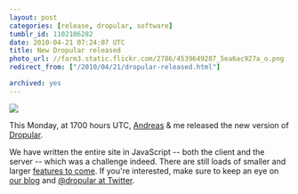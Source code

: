 ```yaml
---
layout: post
categories: [release, dropular, software]
tumblr_id: 1102106282  
date: 2010-04-21 07:24:07 UTC
title: New Dropular released
photo_url: //farm3.static.flickr.com/2786/4539649287_5ea6ac927a_o.png
redirect_from: ["/2010/04/21/dropular-released.html"]

archived: yes
---
```


<img src="//farm3.static.flickr.com/2786/4539649287_5ea6ac927a_o.png">

This Monday, at 1700 hours UTC, [Andreas](http://suprb.com/) & me released the new version of [Dropular](http://dropular.net/).

We have written the entire site in JavaScript -- both the client and the server -- which was a challenge indeed. There are still loads of smaller and larger [features to come](http://dropular.net/#about/todo). If you're interested, make sure to keep an eye on [our blog](http://dropular.tumblr.com/) and [@dropular at Twitter](http://twitter.com/dropular).
